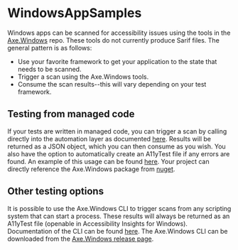 # WindowsAppSamples

Windows apps can be scanned for accessibility issues using the tools in the [Axe.Windows](https://github.com/microsoft/axe-windows) repo. These tools do not currently produce Sarif files. The general pattern is as follows:

- Use your favorite framework to get your application to the state that needs to be scanned.
- Trigger a scan using the Axe.Windows tools.
- Consume the scan results--this will vary depending on your test framework.

## Testing from managed code

If your tests are written in managed code, you can trigger a scan by calling directly into the automation layer as documented [here](https://github.com/microsoft/axe-windows/blob/master/docs/AutomationReference.md). Results will be returned as a JSON object, which you can then consume as you wish. You also have the option to automatically create an A11yTest file if any errors are found. An example of this usage can be found [here](https://github.com/microsoft/accessibility-insights-windows/tree/master/src/UITests). Your project can directly reference the Axe.Windows package from [nuget](https://www.nuget.org/packages/Axe.Windows/).

## Other testing options

It is possible to use the Axe.Windows CLI to trigger scans from any scripting system that can start a process. These results will always be returned as an A11yTest file (openable in Accessibility Insights for Windows). Documentation of the CLI can be found [here](https://github.com/microsoft/axe-windows/tree/master/src/CLI). The Axe.Windows CLI can be downloaded from the [Axe.Windows release page](https://github.com/microsoft/axe-windows/releases/latest).
